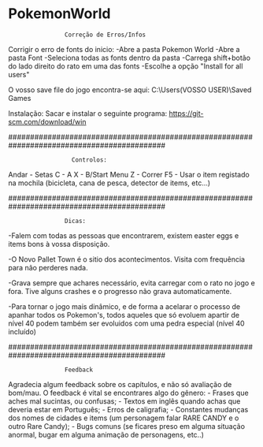 # PokemonWorld


			        Correção de Erros/Infos

Corrigir o erro de fonts do inicio:
	-Abre a pasta Pokemon World
	-Abre a pasta Font
	-Seleciona todas as fonts dentro da pasta
	-Carrega shift+botão do lado direito do rato em uma das fonts
	-Escolhe a opção "Install for all users"

O vosso save file do jogo encontra-se aqui: C:\Users\(VOSSO USER)\Saved Games

Instalação:
Sacar e instalar o seguinte programa: https://git-scm.com/download/win


############################################################################################

				      Controlos:

Andar - Setas
C  - A 
X  - B/Start Menu
Z  - Correr
F5 - Usar o item registado na mochila (bicicleta, cana de pesca, detector de items, etc...)

############################################################################################

					Dicas:

-Falem com todas as pessoas que encontrarem, existem easter eggs e 
items bons à vossa disposição.

-O Novo Pallet Town é o sitio dos acontecimentos. Visita com
frequência para não perderes nada.

-Grava sempre que achares necessário, evita carregar com o rato no jogo 
e fora. Tive alguns crashes e o progresso não grava automaticamente.

-Para tornar o jogo mais dinâmico, e de forma a acelarar o processo de apanhar todos os
Pokemon's, todos aqueles que só evoluem apartir de nível 40 podem também ser evoluidos 
com uma pedra especial (nível 40 incluído)

############################################################################################

					Feedback

Agradecia algum feedback sobre os capítulos, e não só avaliação de bom/mau.
O feedback é vital se encontrares algo do gênero:
	- Frases que aches mal sucintas, ou confusas;
	- Textos em inglês quando achas que deveria estar em Português;
	- Erros de caligrafia;
	- Constantes mudanças dos nomes de cidades e items 
		(um personagem falar RARE CANDY e o outro Rare Candy);
	- Bugs comuns (se ficares preso em alguma situação anormal, 
		       bugar em alguma animação de personagens, etc..)